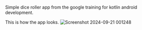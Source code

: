 Simple dice roller app from the google training for kotlin android development.

This is how the app looks.
![Screenshot 2024-09-21 001248](https://github.com/user-attachments/assets/d94fda74-852c-4be9-8fd8-2fb890499aa8)

